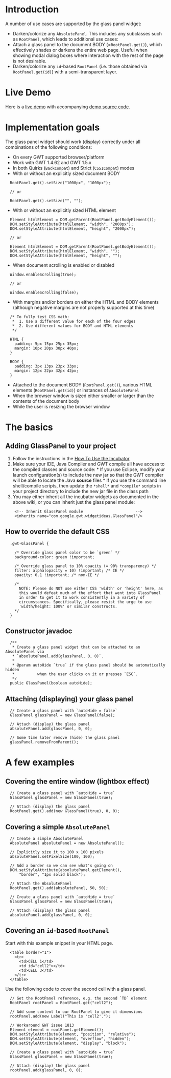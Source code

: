 # Introduction #

A number of use cases are supported by the glass panel widget:
  * Darken/colorize any `AbsolutePanel`. This includes any subclasses such as `RootPanel`, which leads to additional use cases:
  * Attach a glass panel to the document BODY (=`RootPanel.get()`), which effectively shades or darkens the entire web page. Useful when showing modal dialog boxes where interaction with the rest of the page is not desirable.
  * Darken/colorize any `id`-based `RootPanel` (i.e. those obtained via `RootPanel.get(id)`) with a semi-transparent layer.



# Live Demo #

Here is a [live demo](http://google-web-toolkit-incubator.googlecode.com/svn/trunk/demo/GlassPanel/GlassPanelDemo.html) with accompanying [demo source code](http://google-web-toolkit-incubator.googlecode.com/svn/trunk/src/com/google/gwt/demos/glasspanel/client/GlassPanelDemo.java).



# Implementation goals #
The glass panel widget should work (display) correctly under all combinations of the following conditions:
  * On every GWT supported browser/platform
  * Work with GWT 1.4.62 and GWT 1.5.x
  * In both Quirks (`BackCompat`) and Strict (`CSS1Compat`) modes
  * With or without an explicitly sized document BODY
```
  RootPanel.get().setSize("1000px", "1000px");

  // or

  RootPanel.get().setSize("", "");
```
  * With or without an explicitly sized HTML element
```
  Element htmlElement = DOM.getParent(RootPanel.getBodyElement());
  DOM.setStyleAttribute(htmlElement, "width", "2000px");
  DOM.setStyleAttribute(htmlElement, "height", "2000px");

  // or

  Element htmlElement = DOM.getParent(RootPanel.getBodyElement());
  DOM.setStyleAttribute(htmlElement, "width", "");
  DOM.setStyleAttribute(htmlElement, "height", "");
```
  * When document scrolling is enabled or disabled
```
  Window.enableScrolling(true);

  // or

  Window.enableScrolling(false);
```
  * With margins and/or borders on either the HTML and BODY elements (although negative margins are not properly supported at this time)
```
  /* To fully test CSS math:
   *  1. Use a different value for each of the four edges
   *  2. Use different values for BODY and HTML elements
   */

  HTML {
    padding: 5px 15px 25px 35px;
    margin: 10px 20px 30px 40px;
  }

  BODY {
    padding: 3px 13px 23px 33px;
    margin: 12px 22px 32px 42px;
  }
```

  * Attached to the document BODY (`RootPanel.get()`), various HTML elements (`RootPanel.get(id)`) or instances of `AbsolutePanel`
  * When the browser window is sized either smaller or larger than the contents of the document body
  * While the user is resizing the browser window


# The basics #

## Adding GlassPanel to your project ##
  1. Follow the  instructions in the [How To Use the Incubator](http://code.google.com/p/google-web-toolkit-incubator/wiki/HowToUseTheIncubator)
  1. Make sure your IDE, Java Compiler and GWT compile all have access to the compiled classes and source code:
    * If you use Eclipse, modify your launch configuration(s) to include the new jar so that the GWT compiler will be able to locate the Java **source** files
    * If you use the command line shell/compile scripts, then update the `*shell*` and `*compile*` scripts in your project directory to include the new jar file in the class path
  1. You may either inherit all the incubator widgets as documented in the above wiki, or you can inherit just the glass panel module:
```
    <!-- Inherit GlassPanel module                       -->
    <inherits name="com.google.gwt.widgetideas.GlassPanel"/>
```


## How to override the default CSS ##
```
  .gwt-GlassPanel {

    /* Override glass panel color to be `green` */
    background-color: green !important;

    /* Override glass panel to 10% opacity (= 90% transparency) */
    filter: alpha(opacity = 10) !important; /* IE */
    opacity: 0.1 !important; /* non-IE */

    /*
      NOTE: Please do NOT use either CSS 'width' or 'height' here, as
      this would defeat much of the effort that went into GlassPanel
      in order to get it to work consistently in a variety of
      circumstances. Specifically, please resist the urge to use
      'width/height: 100%' or similar constructs.
    */
  }
```


## Constructor javadoc ##
```
  /**
   * Create a glass panel widget that can be attached to an AbsolutePanel via
   * `absolutePanel.add(glassPanel, 0, 0)`.
   * 
   * @param autoHide `true` if the glass panel should be automatically hidden
   *          when the user clicks on it or presses `ESC`.
   */
  public GlassPanel(boolean autoHide);
```


## Attaching (displaying) your glass panel ##
```
  // Create a glass panel with `autoHide = false`
  GlassPanel glassPanel = new GlassPanel(false);

  // Attach (display) the glass panel
  absolutePanel.add(glassPanel, 0, 0);

  // Some time later remove (hide) the glass panel
  glassPanel.removeFromParent();
```





# A few examples #


## Covering the entire window (lightbox effect) ##
```
  // Create a glass panel with `autoHide = true`
  GlassPanel glassPanel = new GlassPanel(true);

  // Attach (display) the glass panel
  RootPanel.get().add(new GlassPanel(true), 0, 0);
```


## Covering a simple `AbsolutePanel` ##
```
  // Create a simple AbsolutePanel
  AbsolutePanel absolutePanel = new AbsolutePanel();

  // Explicitly size it to 100 x 100 pixels
  absolutePanel.setPixelSize(100, 100);

  // Add a border so we can see what's going on
  DOM.setStyleAttribute(absolutePanel.getElement(),
      "border", "1px solid black");

  // Attach the AbsolutePanel
  RootPanel.get().add(absolutePanel, 50, 50);

  // Create a glass panel with `autoHide = true`
  GlassPanel glassPanel = new GlassPanel(true);

  // Attach (display) the glass panel
  absolutePanel.add(glassPanel, 0, 0);
```


## Covering an `id`-based `RootPanel` ##
Start with this example snippet in your HTML page.
```
  <table border="1">
    <tr>
      <td>CELL 1</td>
      <td id="cell2"></td>
      <td>CELL 3</td>
    </tr>
  </table>
```

Use the following code to cover the second cell with a glass panel.
```
  // Get the RootPanel reference, e.g. the second `TD` element
  RootPanel rootPanel = RootPanel.get("cell2");

  // Add some content to our RootPanel to give it dimensions
  rootPanel.add(new Label("This is 'cell2'.");

  // Workaround GWT issue 1813
  Element element = rootPanel.getElement();
  DOM.setStyleAttribute(element, "position", "relative");
  DOM.setStyleAttribute(element, "overflow", "hidden");
  DOM.setStyleAttribute(element, "display", "block");

  // Create a glass panel with `autoHide = true`
  GlassPanel glassPanel = new GlassPanel(true);

  // Attach (display) the glass panel
  rootPanel.add(glassPanel, 0, 0);
```